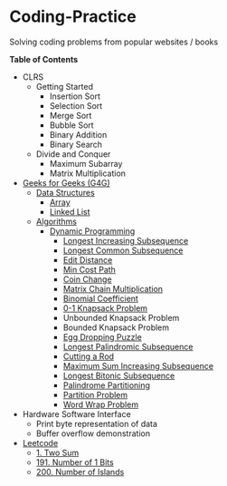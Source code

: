 # Coding-Practice
Solving coding problems from popular websites / books


**Table of Contents**

* CLRS
	* Getting Started
		* Insertion Sort
		* Selection Sort
		* Merge Sort
		* Bubble Sort
		* Binary Addition
		* Binary Search
	* Divide and Conquer
		* Maximum Subarray
		* Matrix Multiplication
* [Geeks for Geeks (G4G)](http://www.geeksforgeeks.org/)
	* [Data Structures](http://www.geeksforgeeks.org/data-structures/)
		* [Array](http://www.geeksforgeeks.org/array/)
		* [Linked List](http://www.geeksforgeeks.org/data-structures/linked-list/)
	* [Algorithms](http://www.geeksforgeeks.org/fundamentals-of-algorithms/)
		* [Dynamic Programming](http://www.geeksforgeeks.org/fundamentals-of-algorithms/#DynamicProgramming)
			* [Longest Increasing Subsequence](http://www.geeksforgeeks.org/dynamic-programming-set-3-longest-increasing-subsequence/)
			* [Longest Common Subsequence](http://www.geeksforgeeks.org/dynamic-programming-set-4-longest-common-subsequence/)
			* [Edit Distance](http://www.geeksforgeeks.org/dynamic-programming-set-5-edit-distance/)
			* [Min Cost Path](http://www.geeksforgeeks.org/dynamic-programming-set-6-min-cost-path/)
			* [Coin Change](http://www.geeksforgeeks.org/dynamic-programming-set-7-coin-change/)
			* [Matrix Chain Multiplication](http://www.geeksforgeeks.org/dynamic-programming-set-8-matrix-chain-multiplication/)
			* [Binomial Coefficient](http://www.geeksforgeeks.org/dynamic-programming-set-9-binomial-coefficient/)
			* [0-1 Knapsack Problem](http://www.geeksforgeeks.org/dynamic-programming-set-10-0-1-knapsack-problem/)
			* Unbounded Knapsack Problem
			* Bounded Knapsack Problem
			* [Egg Dropping Puzzle](http://www.geeksforgeeks.org/dynamic-programming-set-11-egg-dropping-puzzle/)
			* [Longest Palindromic Subsequence](http://www.geeksforgeeks.org/dynamic-programming-set-12-longest-palindromic-subsequence/)
			* [Cutting a Rod](http://www.geeksforgeeks.org/dynamic-programming-set-13-cutting-a-rod/)
			* [Maximum Sum Increasing Subsequence](http://www.geeksforgeeks.org/dynamic-programming-set-14-maximum-sum-increasing-subsequence/)
			* [Longest Bitonic Subsequence](http://www.geeksforgeeks.org/dynamic-programming-set-15-longest-bitonic-subsequence/)
			* [Palindrome Partitioning](http://www.geeksforgeeks.org/dynamic-programming-set-17-palindrome-partitioning/)
			* [Partition Problem](http://www.geeksforgeeks.org/dynamic-programming-set-18-partition-problem/)
			* [Word Wrap Problem](http://www.geeksforgeeks.org/dynamic-programming-set-18-word-wrap/)
* Hardware Software Interface
	* Print byte representation of data
	* Buffer overflow demonstration
* [Leetcode](https://leetcode.com/problemset/algorithms/)
	* [1. Two Sum](https://leetcode.com/problems/two-sum/)
	* [191. Number of 1 Bits](https://leetcode.com/problems/number-of-1-bits/)
	* [200. Number of Islands](https://leetcode.com/problems/number-of-islands)